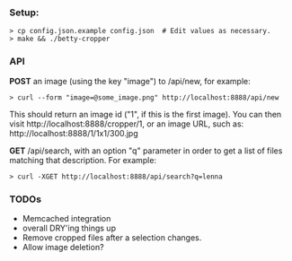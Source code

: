 ### Setup:

    > cp config.json.example config.json  # Edit values as necessary.
    > make && ./betty-cropper

### API

__POST__ an image (using the key "image") to /api/new, for example:
    
    > curl --form "image=@some_image.png" http://localhost:8888/api/new

This should return an image id ("1", if this is the first image). You can then visit http://localhost:8888/cropper/1, or an image URL, such as: http://localhost:8888/1/1x1/300.jpg

__GET__ /api/search, with an option "q" parameter in order to get a list of files matching that description. For example:

    > curl -XGET http://localhost:8888/api/search?q=lenna

### TODOs

- Memcached integration
- overall DRY'ing things up
- Remove cropped files after a selection changes.
- Allow image deletion?
